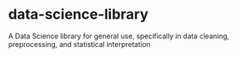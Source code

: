 # data-science-library

A Data Science library for general use, specifically in data cleaning, preprocessing, and statistical interpretation
